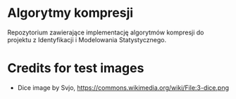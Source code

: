 # Algorytmy kompresji
Repozytorium zawierające implementację algorytmów kompresji do projektu z Identyfikacji i Modelowania Statystycznego.

# Credits for test images
- Dice image by Svjo, 
  https://commons.wikimedia.org/wiki/File:3-dice.png
